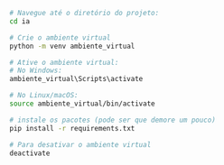 ```bash
# Navegue até o diretório do projeto:
cd ia
```

```bash
# Crie o ambiente virtual
python -m venv ambiente_virtual
```
```bash
# Ative o ambiente virtual:
# No Windows:
ambiente_virtual\Scripts\activate
```
```bash
# No Linux/macOS:
source ambiente_virtual/bin/activate
```
```bash
# instale os pacotes (pode ser que demore um pouco)
pip install -r requirements.txt
```
```bash
# Para desativar o ambiente virtual
deactivate
```
